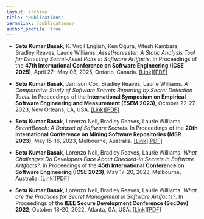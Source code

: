 ```yaml
---
layout: archive
title: "Publications"
permalink: /publications/
author_profile: true
---
```


- **Setu Kumar Basak**, K. Virgil English, Ken Ogura, Vitesh Kambara, Bradley Reaves, Laurie Williams. *AssetHarvester: A Static Analysis Tool for Detecting Secret-Asset Pairs in Software Artifacts*. In Proceedings of the **47th International Conference on Software Engineering (ICSE 2025)**, April 27- May 03, 2025, Ontario, Canada. [\[Link\]](https://arxiv.org/pdf/2301.12377.pdf)[\[PDF\]](https://arxiv.org/pdf/2301.12377.pdf)

- **Setu Kumar Basak**, Jamison Cox, Bradley Reaves, Laurie Williams. *A Comparative Study of Software Secrets Reporting by Secret Detection Tools*. In Proceedings of the **International Symposium on Empirical Software Engineering and Measurement (ESEM 2023)**, October 22-27, 2023, New Orleans, LA, USA. [\[Link\]](https://doi.org/10.48550/arXiv.2307.00714)[\[PDF\]](https://arxiv.org/pdf/2307.00714.pdf) 

- **Setu Kumar Basak**, Lorenzo Neil, Bradley Reaves, Laurie Williams. *SecretBench: A Dataset of Software Secrets*. In Proceedings of the **20th International Conference on Mining Software Repositories (MSR 2023)**, May 15-16, 2023, Melbourne, Australia. [\[Link\]](https://ieeexplore.ieee.org/document/10174157)[\[PDF\]](https://arxiv.org/pdf/2303.06729.pdf)

- **Setu Kumar Basak**, Lorenzo Neil, Bradley Reaves, Laurie Williams. *What Challenges Do Developers Face About Checked-in Secrets in Software Artifacts?*. In Proceedings of the **45th International Conference on Software Engineering (ICSE 2023)**, May 17-20, 2023, Melbourne, Australia. [\[Link\]](https://dl.acm.org/doi/abs/10.1109/ICSE48619.2023.00141)[\[PDF\]](https://arxiv.org/pdf/2301.12377.pdf)

- **Setu Kumar Basak**, Lorenzo Neil, Bradley Reaves, Laurie Williams. *What are the Practices for Secret Management in Software Artifacts?*. In Proceedings of the **IEEE Secure Development Conference (SecDev) 2022**, October 18-20, 2022, Atlanta, GA, USA. [\[Link\]](https://ieeexplore.ieee.org/abstract/document/9973029)[\[PDF\]](https://arxiv.org/pdf/2208.11280.pdf)
